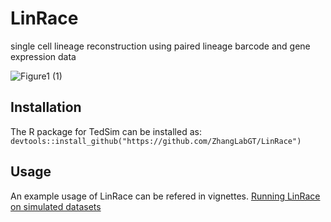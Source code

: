 # LinRace
single cell lineage reconstruction using paired lineage barcode and gene expression data

![Figure1 (1)](https://user-images.githubusercontent.com/39555451/216690081-b1e437a3-ca60-4df4-9e43-ea6de0df3614.jpg)

## Installation
The R package for TedSim can be installed as:
`devtools::install_github("https://github.com/ZhangLabGT/LinRace")`

## Usage
An example usage of LinRace can be refered in vignettes.
[Running LinRace on simulated datasets](vignettes/LinRace_test.Rmd)
